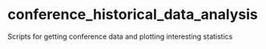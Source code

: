 # conference_historical_data_analysis
Scripts for getting conference data and plotting interesting statistics
